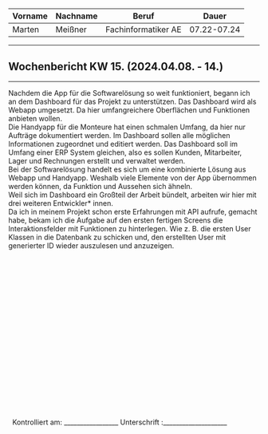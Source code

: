 #

| Vorname | Nachname | Beruf               | Dauer       |
| ------- | -------- | ------------------- | ----------- |
| Marten  | Meißner  | Fachinformatiker AE | 07.22-07.24 |
---

## Wochenbericht KW 15.  (2024.04.08. - 14.)

---
Nachdem die App für die Softwarelösung so weit funktioniert, begann ich an dem Dashboard für das Projekt zu unterstützen. Das Dashboard wird als Webapp umgesetzt. Da hier umfangreichere Oberflächen und Funktionen anbieten wollen.       
Die Handyapp für die Monteure hat einen schmalen Umfang, da hier nur Aufträge dokumentiert werden.
Im Dashboard sollen alle möglichen Informationen zugeordnet und editiert werden. Das Dashboard soll im Umfang einer ERP System gleichen, also es sollen Kunden, Mitarbeiter, Lager und Rechnungen erstellt und verwaltet werden.        
Bei der Softwarelösung handelt es sich um eine kombinierte Lösung aus Webapp und Handyapp. Weshalb viele Elemente von der App übernommen werden können, da Funktion und Aussehen sich ähneln.       
Weil sich im Dashboard ein Großteil der Arbeit bündelt, arbeiten wir hier mit drei weiteren Entwickler* innen.      
Da ich in meinem Projekt schon erste Erfahrungen mit API aufrufe, gemacht habe, bekam ich die Aufgabe auf den ersten fertigen Screens die Interaktionsfelder mit Funktionen zu hinterlegen. Wie z. B. die ersten User Klassen in die Datenbank zu schicken und, den erstellten User mit generierter ID wieder auszulesen und anzuzeigen.        

&nbsp;
\
\
\
\
\
\
\
\
\
\
\
\
\
\
\
\
\
\
\
&nbsp;
Kontrolliert am: _________________ Unterschrift  :____________________
